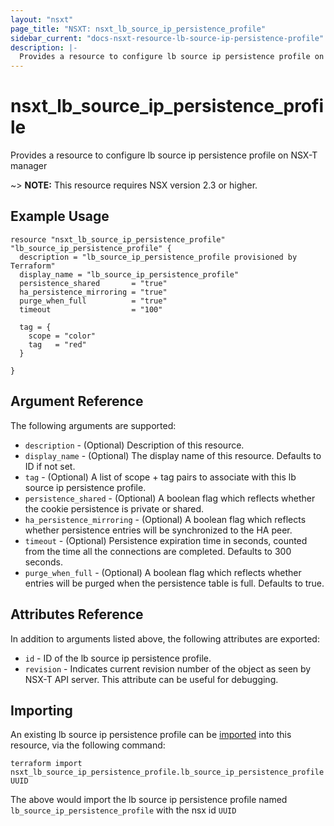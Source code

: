 ```yaml
---
layout: "nsxt"
page_title: "NSXT: nsxt_lb_source_ip_persistence_profile"
sidebar_current: "docs-nsxt-resource-lb-source-ip-persistence-profile"
description: |-
  Provides a resource to configure lb source ip persistence profile on NSX-T manager
---
```


# nsxt_lb_source_ip_persistence_profile

Provides a resource to configure lb source ip persistence profile on NSX-T manager

~> **NOTE:** This resource requires NSX version 2.3 or higher.

## Example Usage

```hcl
resource "nsxt_lb_source_ip_persistence_profile" "lb_source_ip_persistence_profile" {
  description = "lb_source_ip_persistence_profile provisioned by Terraform"
  display_name = "lb_source_ip_persistence_profile"
  persistence_shared       = "true"
  ha_persistence_mirroring = "true"
  purge_when_full          = "true"
  timeout                  = "100"

  tag = {
    scope = "color"
    tag   = "red"
  }

}
```

## Argument Reference

The following arguments are supported:

* `description` - (Optional) Description of this resource.
* `display_name` - (Optional) The display name of this resource. Defaults to ID if not set.
* `tag` - (Optional) A list of scope + tag pairs to associate with this lb source ip persistence profile.
* `persistence_shared` - (Optional) A boolean flag which reflects whether the cookie persistence is private or shared.
* `ha_persistence_mirroring` - (Optional) A boolean flag which reflects whether persistence entries will be synchronized to the HA peer.
* `timeout` - (Optional) Persistence expiration time in seconds, counted from the time all the connections are completed. Defaults to 300 seconds.
* `purge_when_full` - (Optional) A boolean flag which reflects whether entries will be purged when the persistence table is full. Defaults to true.


## Attributes Reference

In addition to arguments listed above, the following attributes are exported:

* `id` - ID of the lb source ip persistence profile.
* `revision` - Indicates current revision number of the object as seen by NSX-T API server. This attribute can be useful for debugging.


## Importing

An existing lb source ip persistence profile can be [imported][docs-import] into this resource, via the following command:

[docs-import]: /docs/import/index.html

```
terraform import nsxt_lb_source_ip_persistence_profile.lb_source_ip_persistence_profile UUID
```

The above would import the lb source ip persistence profile named `lb_source_ip_persistence_profile` with the nsx id `UUID`
